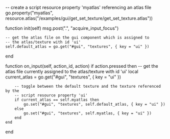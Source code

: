 -- create a script resource property 'myatlas' referencing an atlas file
go.property("myatlas", resource.atlas("/examples/gui/get_set_texture/get_set_texture.atlas"))

function init(self)
	msg.post(".", "acquire_input_focus")

	-- get the atlas file on the gui component which is assigned to
	-- the atlas/texture with id 'ui'
	self.default_atlas = go.get("#gui", "textures", { key = "ui" })
end

function on_input(self, action_id, action)
	if action.pressed then
		-- get the atlas file currently assigned to the atlas/texture with id 'ui'
		local current_atlas = go.get("#gui", "textures", { key = "ui" })

		-- toggle between the default texture and the texture referenced by the
		-- script resource property 'ui'
		if current_atlas == self.myatlas then
			go.set("#gui", "textures", self.default_atlas, { key = "ui" })
		else
			go.set("#gui", "textures", self.myatlas, { key = "ui" })
		end
	end
end

